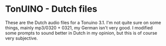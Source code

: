 # TonUINO - Dutch files

These are the Dutch audio files for a Tonuino 3.1. I'm not quite sure on some things, mainly mp3/0320 + 0321, my German isn't very good. I modified some prompts to sound better in Dutch in my opinion, but this is of course very subjective.
